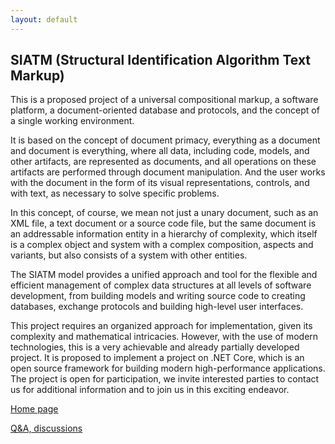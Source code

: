 ```yaml
---
layout: default
---
```


## SIATM (Structural Identification Algorithm Text Markup)

This is a proposed project of a universal compositional markup, a software platform, a document-oriented database and protocols, and the concept of a single working environment.

It is based on the concept of document primacy, everything as a document and document is everything, where all data, including code, models, and other artifacts,
are represented as documents, and all operations on these artifacts are performed through document manipulation.
And the user works with the document in the form of its visual representations, controls, and with text, as necessary to solve specific problems.

In this concept, of course, we mean not just a unary document, such as an XML file, a text document or a source code file, but the same document is an addressable information entity in a hierarchy of complexity,
which itself is a complex object and system with a complex composition, aspects and variants, but also consists of a system with other entities.

The SIATM model provides a unified approach and tool for the flexible and efficient management of complex data structures at all levels of software development,
 from building models and writing source code to creating databases, exchange protocols and building high-level user interfaces.

This project requires an organized approach for implementation, given its complexity and mathematical intricacies.
However, with the use of modern technologies, this is a very achievable and already partially developed project.
It is proposed to implement a project on .NET Core, which is an open source framework for building modern high-performance applications.
The project is open for participation, we invite interested parties to contact us for additional information and to join us in this exciting endeavor.

[Home page](https://aplib.github.io/)

[Q&A, discussions](https://github.com/aplib/aplib.github.io/discussions/)